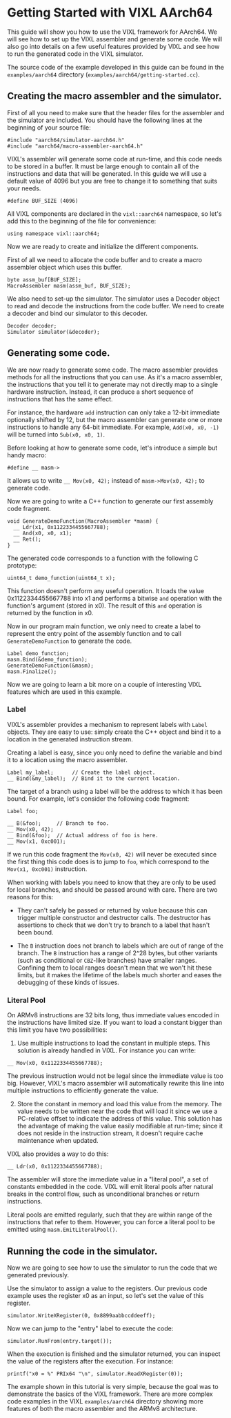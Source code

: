 Getting Started with VIXL AArch64
=================================


This guide will show you how to use the VIXL framework for AArch64. We will see
how to set up the VIXL assembler and generate some code. We will also go into
details on a few useful features provided by VIXL and see how to run the
generated code in the VIXL simulator.

The source code of the example developed in this guide can be found in the
`examples/aarch64` directory (`examples/aarch64/getting-started.cc`).


Creating the macro assembler and the simulator.
-----------------------------------------------

First of all you need to make sure that the header files for the assembler and
the simulator are included. You should have the following lines at the beginning
of your source file:

    #include "aarch64/simulator-aarch64.h"
    #include "aarch64/macro-assembler-aarch64.h"

VIXL's assembler will generate some code at run-time, and this code needs to
be stored in a buffer. It must be large enough to contain all of the
instructions and data that will be generated. In this guide we will use a
default value of 4096 but you are free to change it to something that suits your
needs.

    #define BUF_SIZE (4096)

All VIXL components are declared in the `vixl::aarch64` namespace, so let's add
this to the beginning of the file for convenience:

    using namespace vixl::aarch64;

Now we are ready to create and initialize the different components.

First of all we need to allocate the code buffer and to create a macro
assembler object which uses this buffer.

    byte assm_buf[BUF_SIZE];
    MacroAssembler masm(assm_buf, BUF_SIZE);

We also need to set-up the simulator. The simulator uses a Decoder object to
read and decode the instructions from the code buffer. We need to create a
decoder and bind our simulator to this decoder.

    Decoder decoder;
    Simulator simulator(&decoder);


Generating some code.
---------------------

We are now ready to generate some code. The macro assembler provides methods
for all the instructions that you can use. As it's a macro assembler,
the instructions that you tell it to generate may not directly map to a single
hardware instruction. Instead, it can produce a short sequence of instructions
that has the same effect.

For instance, the hardware `add` instruction can only take a 12-bit immediate
optionally shifted by 12, but the macro assembler can generate one or more
instructions to handle any 64-bit immediate. For example, `Add(x0, x0, -1)`
will be turned into `Sub(x0, x0, 1)`.

Before looking at how to generate some code, let's introduce a simple but handy
macro:

    #define __ masm->

It allows us to write `__ Mov(x0, 42);` instead of `masm->Mov(x0, 42);` to
generate code.

Now we are going to write a C++ function to generate our first assembly
code fragment.

    void GenerateDemoFunction(MacroAssembler *masm) {
      __ Ldr(x1, 0x1122334455667788);
      __ And(x0, x0, x1);
      __ Ret();
    }

The generated code corresponds to a function with the following C prototype:

    uint64_t demo_function(uint64_t x);

This function doesn't perform any useful operation. It loads the value
0x1122334455667788 into x1 and performs a bitwise `and` operation with
the function's argument (stored in x0). The result of this `and` operation
is returned by the function in x0.

Now in our program main function, we only need to create a label to represent
the entry point of the assembly function and to call `GenerateDemoFunction` to
generate the code.

    Label demo_function;
    masm.Bind(&demo_function);
    GenerateDemoFunction(&masm);
    masm.Finalize();

Now we are going to learn a bit more on a couple of interesting VIXL features
which are used in this example.

### Label

VIXL's assembler provides a mechanism to represent labels with `Label` objects.
They are easy to use: simply create the C++ object and bind it to a location in
the generated instruction stream.

Creating a label is easy, since you only need to define the variable and bind it
to a location using the macro assembler.

    Label my_label;      // Create the label object.
    __ Bind(&my_label);  // Bind it to the current location.

The target of a branch using a label will be the address to which it has been
bound. For example, let's consider the following code fragment:

    Label foo;

    __ B(&foo);     // Branch to foo.
    __ Mov(x0, 42);
    __ Bind(&foo);  // Actual address of foo is here.
    __ Mov(x1, 0xc001);

If we run this code fragment the `Mov(x0, 42)` will never be executed since
the first thing this code does is to jump to `foo`, which correspond to the
`Mov(x1, 0xc001)` instruction.

When working with labels you need to know that they are only to be used for
local branches, and should be passed around with care. There are two reasons
for this:

  - They can't safely be passed or returned by value because this can trigger
    multiple constructor and destructor calls. The destructor has assertions
    to check that we don't try to branch to a label that hasn't been bound.

  - The `B` instruction does not branch to labels which are out of range of the
    branch. The `B` instruction has a range of 2^28 bytes, but other variants
    (such as conditional or `CBZ`-like branches) have smaller ranges. Confining
    them to local ranges doesn't mean that we won't hit these limits, but it
    makes the lifetime of the labels much shorter and eases the debugging of
    these kinds of issues.


### Literal Pool

On ARMv8 instructions are 32 bits long, thus immediate values encoded in the
instructions have limited size. If you want to load a constant bigger than this
limit you have two possibilities:

1. Use multiple instructions to load the constant in multiple steps. This
  solution is already handled in VIXL. For instance you can write:

  `__ Mov(x0, 0x1122334455667788);`

  The previous instruction would not be legal since the immediate value is too
  big. However, VIXL's macro assembler will automatically rewrite this line into
  multiple instructions to efficiently generate the value.


2. Store the constant in memory and load this value from the memory. The value
  needs to be written near the code that will load it since we use a PC-relative
  offset to indicate the address of this value. This solution has the advantage
  of making the value easily modifiable at run-time; since it does not reside
  in the instruction stream, it doesn't require cache maintenance when updated.

  VIXL also provides a way to do this:

  `__ Ldr(x0, 0x1122334455667788);`

  The assembler will store the immediate value in a "literal pool", a set of
  constants embedded in the code. VIXL will emit literal pools after natural
  breaks in the control flow, such as unconditional branches or return
  instructions.

  Literal pools are emitted regularly, such that they are within range of the
  instructions that refer to them. However, you can force a literal pool to be
  emitted using `masm.EmitLiteralPool()`.


Running the code in the simulator.
----------------------------------

Now we are going to see how to use the simulator to run the code that we
generated previously.

Use the simulator to assign a value to the registers. Our previous code example
uses the register x0 as an input, so let's set the value of this register.

    simulator.WriteXRegister(0, 0x8899aabbccddeeff);

Now we can jump to the "entry" label to execute the code:

    simulator.RunFrom(entry.target());

When the execution is finished and the simulator returned, you can inspect
the value of the registers after the execution. For instance:

    printf("x0 = %" PRIx64 "\n", simulator.ReadXRegister(0));

The example shown in this tutorial is very simple, because the goal was to
demonstrate the basics of the VIXL framework. There are more complex code
examples in the VIXL `examples/aarch64` directory showing more features of both the
macro assembler and the ARMv8 architecture.
